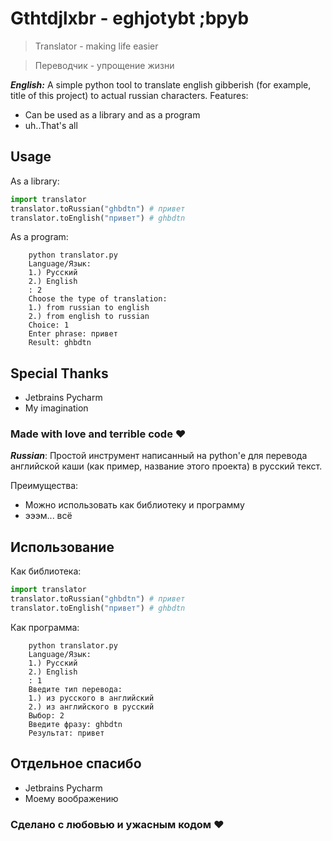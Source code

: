 # Gthtdjlxbr - eghjotybt ;bpyb
> Translator - making life easier

> Переводчик - упрощение жизни

***English:***
A simple python tool to translate english gibberish (for example, title of this project) to actual russian characters.
Features:
- Can be used as a library and as a program
- uh..That's all
## Usage
As a library:
```python
import translator
translator.toRussian("ghbdtn") # привет
translator.toEnglish("привет") # ghbdtn
```
As a program:

        python translator.py
        Language/Язык:
        1.) Русский
        2.) English
        : 2
        Choose the type of translation:
        1.) from russian to english
        2.) from english to russian
        Choice: 1
        Enter phrase: привет
        Result: ghbdtn

## Special Thanks
- Jetbrains Pycharm
- My imagination

### Made with love and terrible code &hearts;

***Russian***:
Простой инструмент написанный на python'е для перевода английской каши (как пример, название этого проекта) в русский текст.

Преимущества:
- Можно использовать как библиотеку и программу
- эээм... всё
## Использование
Как библиотека:
```python
import translator
translator.toRussian("ghbdtn") # привет
translator.toEnglish("привет") # ghbdtn
```
Как программа:

        python translator.py
        Language/Язык:
        1.) Русский
        2.) English
        : 1
        Введите тип перевода:
        1.) из русского в английский
        2.) из английского в русский
        Выбор: 2
        Введите фразу: ghbdtn
        Результат: привет


## Отдельное спасибо
- Jetbrains Pycharm
- Моему воображению

### Сделано с любовью и ужасным кодом &hearts;

